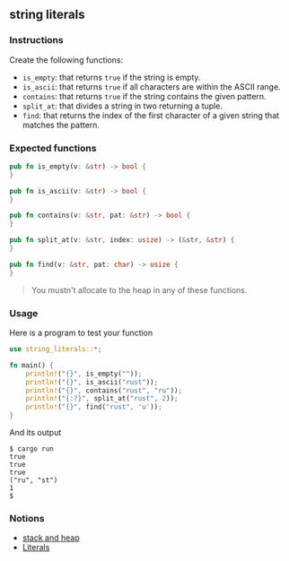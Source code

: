 ## string literals

### Instructions

Create the following functions:

- `is_empty`: that returns `true` if the string is empty.
- `is_ascii`: that returns `true` if all characters are within the ASCII range.
- `contains`: that returns `true` if the string contains the given pattern.
- `split_at`: that divides a string in two returning a tuple.
- `find`: that returns the index of the first character of a given string that matches the pattern.

### Expected functions

```rust
pub fn is_empty(v: &str) -> bool {
}

pub fn is_ascii(v: &str) -> bool {
}

pub fn contains(v: &str, pat: &str) -> bool {
}

pub fn split_at(v: &str, index: usize) -> (&str, &str) {
}

pub fn find(v: &str, pat: char) -> usize {
}
```

> You mustn't allocate to the heap in any of these functions.

### Usage

Here is a program to test your function

```rust
use string_literals::*;

fn main() {
    println!("{}", is_empty(""));
    println!("{}", is_ascii("rust"));
    println!("{}", contains("rust", "ru"));
    println!("{:?}", split_at("rust", 2));
    println!("{}", find("rust", 'u'));
}
```

And its output

```console
$ cargo run
true
true
true
("ru", "st")
1
$
```

### Notions

- [stack and heap](https://doc.rust-lang.org/1.22.0/book/first-edition/the-stack-and-the-heap.html)
- [Literals](https://doc.rust-lang.org/rust-by-example/primitives/literals.html)
